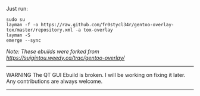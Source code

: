 Just run:
    
    sudo su
    layman -f -o https://raw.github.com/fr0stycl34r/gentoo-overlay-tox/master/repository.xml -a tox-overlay
    layman -S
    emerge --sync

*Note: These ebuilds were forked from https://suigintou.weedy.ca/trac/gentoo-overlay/*
***
WARNING
The QT GUI Ebuild is broken. I will be working on fixing it later. Any contributions are always welcome.
***
